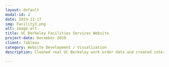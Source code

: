 ```yaml
---
layout: default
modal-id: 2
date: 2019-12-17
img: Facility3.png
alt: image-alt
title: UC Berkeley Facilities Services Website
project-date: December 2019
client: Tableau
category: Website Development / Visualization
description: Cleaned real UC Berkeley work order data and created interactive visualizations in Tableau, along with a website to provide insights on work orders around the UC Berkeley Campus. Wrote clear and concise test plans and protocols for usability testing with peers and members of the Facilities Services to measure user perceptions and preferences. <a href="https://dataviz12fs.weebly.com/">Click here for Website!</a>

---
```


